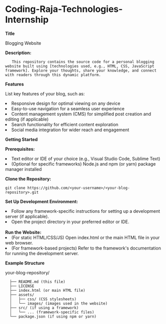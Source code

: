 # Coding-Raja-Technologies-Internship
<b> Title</b>

Blogging Website

<b>Description:</b>

       This repository contains the source code for a personal blogging website built using [technologies used, e.g., HTML, CSS, JavaScript framework]. Explore your thoughts, share your knowledge, and connect with readers through this dynamic platform.
       
<b>Features</b>

 List key features of your blog, such as:
<li>Responsive design for optimal viewing on any device</li>
<li>Easy-to-use navigation for a seamless user experience</li>
<li>Content management system (CMS) for simplified post creation and editing (if applicable)</li>
<li>Search functionality for efficient content exploration</li>
<li>Social media integration for wider reach and engagement</li>

<b>Getting Started</b>

<b>Prerequisites:</b>

<li>Text editor or IDE of your choice (e.g., Visual Studio Code, Sublime Text)</li>
<li>(Optional for specific frameworks) Node.js and npm (or yarn) package manager installed</li>

<b>Clone the Repository:</b>

    git clone https://github.com/<your-username>/<your-blog-repository>.git

<b>Set Up Development Environment:</b>

<li>Follow any framework-specific instructions for setting up a development server (if applicable).</li>
<li>Open the project directory in your preferred editor or IDE.</li>
<br>
<b>Run the Website:</b>

<li>(For static HTML/CSS/JS) Open index.html or the main HTML file in your web browser.</li>
<li>(For framework-based projects) Refer to the framework's documentation for running the development server.  </li>  

<b>Example Structure</b>

 your-blog-repository/
  
      ├── README.md (this file)
      ├── LICENSE
      ├── index.html (or main HTML file)
      ├── assets/
      │   ├── css/ (CSS stylesheets)
      │   └── images/ (images used in the website)
      ├── src/ (if using a framework)
      │   └── ... (framework-specific files)
      └── package.json (if using npm or yarn)









